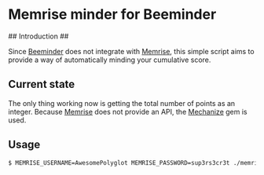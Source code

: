 # Memrise minder for Beeminder #

## Introduction ##

Since [Beeminder](http://www.memrise.com/) does not integrate with [Memrise](http://www.memrise.com/), this simple script aims to provide a way of automatically minding your cumulative score.

## Current state ##

The only thing working now is getting the total number of points as an integer. Because [Memrise](http://www.memrise.com/) does not provide an API, the [Mechanize](http://mechanize.rubyforge.org/) gem is used.
  
## Usage ##

```sh
$ MEMRISE_USERNAME=AwesomePolyglot MEMRISE_PASSWORD=sup3rs3cr3t ./memrise.rb
```
